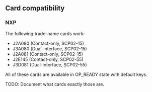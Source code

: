 ## Card compatibility

### NXP

The following trade-name cards work:

 * J2A080 (Contact-only, SCP02-15)
 * J3A080 (Dual-interface, SCP02-15)
 * J2A081 (Contact-only, SCP02-15)
 * J2E145 (Contact-only, SCP02-55)
 * J3D081 (Dual-interface, SCP02-55)

All of these cards are available in OP_READY state with default keys.

TODO: Document what cards exactly those are.
